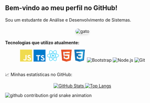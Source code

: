 ##  Bem-vindo ao meu perfil no GitHub!

Sou um estudante de Análise e Desenvolvimento de Sistemas.
<div align="center" style="margin: 20px 0;">
    <img 
        alt="gato" 
        src="https://media0.giphy.com/media/v1.Y2lkPTc5MGI3NjExdjloaTgwa2dkMXFiMGs4d3B5eTVvbWlsejZsMmozbHNsZ3VjemQzNCZlcD12MV9pbnRlcm5hbF9naWZfYnlfaWQmY3Q9Zw/E6jscXfv3AkWQ/giphy.webp" 
        style="border-radius: 15px; box-shadow: 0px 4px 6px rgba(0, 0, 0, 0.1); max-width: 200px; width: 20%;">
</div>

 **Tecnologias que utilizo atualmente:**
<div align="center" gap: 10px;">
  <img alt="JavaScript" height="40" width="40" src="https://raw.githubusercontent.com/devicons/devicon/master/icons/javascript/javascript-plain.svg"/>
  <img alt="TypeScript" height="40" width="40" src="https://raw.githubusercontent.com/devicons/devicon/master/icons/typescript/typescript-plain.svg"/>
  <img alt="React" height="40" width="40" src="https://raw.githubusercontent.com/devicons/devicon/master/icons/react/react-original.svg"/> 
  <img alt="HTML" height="40" width="40" src="https://raw.githubusercontent.com/devicons/devicon/master/icons/html5/html5-original.svg"/>
  <img alt="CSS" height="40" width="40" src="https://raw.githubusercontent.com/devicons/devicon/master/icons/css3/css3-original.svg"/>
  <img alt="Bootstrap" width="40" height="40" src="https://cdn.jsdelivr.net/gh/devicons/devicon/icons/bootstrap/bootstrap-original.svg"/>
  <img alt="Node.js" width="40" height="40" src="https://cdn.jsdelivr.net/gh/devicons/devicon/icons/nodejs/nodejs-original.svg"/>
  <img alt="Git" width="40" height="40" src="https://cdn.jsdelivr.net/gh/devicons/devicon/icons/git/git-original.svg"/>
</div>

##

📈 Minhas estatísticas no GitHub:
<a href="https://github.com/br1ansouza" target="_blank" rel="noopener noreferrer ">
    <div align="center">
        <img height="165em" src="https://github-readme-stats.vercel.app/api?username=br1ansouza&theme=blueberry&count_private=true&hide_border=true&line_height=20" alt="GitHub Stats"> 
        <img height="165em" src="https://github-readme-stats.vercel.app/api/top-langs/?username=br1ansouza&layout=compact&theme=blueberry&count_private=true&hide_border=true" alt="Top Langs">
    </div>
</a>

<picture>
  <source media="(prefers-color-scheme: dark)" srcset="https://raw.githubusercontent.com/br1ansouza/br1ansouza/output/github-contribution-grid-snake-dark.svg">
  <source media="(prefers-color-scheme: light)" srcset="https://raw.githubusercontent.com/br1ansouza/br1ansouza/output/github-contribution-grid-snake.svg">
  <img alt="github contribution grid snake animation" src="https://raw.githubusercontent.com/br1ansouza/PedroJanneo/output/github-contribution-grid-snake.svg">
</picture>

